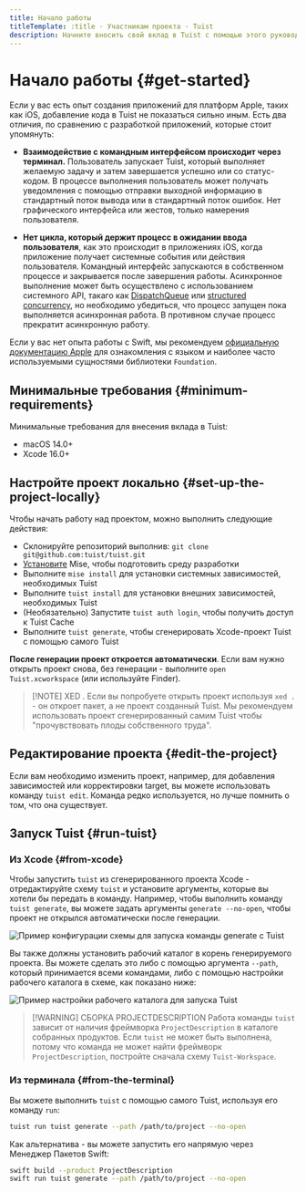 ```yaml
---
title: Начало работы
titleTemplate: :title · Участникам проекта · Tuist
description: Начните вносить свой вклад в Tuist c помощью этого руководства.
---
```


# Начало работы {#get-started}

Если у вас есть опыт создания приложений для платформ Apple, таких как iOS, добавление кода в Tuist не показаться сильно иным. Есть два отличия, по сравнению с разработкой приложений, которые стоит упомянуть:

- **Взаимодействие с командным интерфейсом происходит через терминал.** Пользователь запускает Tuist, который выполняет желаемую задачу и затем завершается успешно или со статус-кодом. В процессе выполнения пользователь может получать уведомления с помощью отправки выходной информацию в стандартный поток вывода или в стандартный поток ошибок. Нет графического интерфейса или жестов, только намерения пользователя.

- **Нет цикла, который держит процесс в ожидании ввода пользователя**, как это происходит в приложениях iOS, когда приложение получает системные события или действия пользователя. Командный интерфейс запускаются в собственном процессе и закрывается после завершения работы. Асинхронное выполнение может быть осуществлено с использованием системного API, такаго как [DispatchQueue](https://developer.apple.com/documentation/dispatch/dispatchqueue) или [structured concurrency](https://developer.apple.com/tutorials/app-dev-training/managing-structured-concurrency), но необходимо убедиться, что процесс запущен пока выполняется асинхронная работа. В противном случае процесс прекратит асинхронную работу.

Если у вас нет опыта работы с Swift, мы рекомендуем [официальную документацию Apple](https://docs.swift.org/swift-book/) для ознакомления с языком и наиболее часто используемыми сущностями библиотеки `Foundation`.

## Минимальные требования {#minimum-requirements}

Минимальные требования для внесения вклада в Tuist:

- macOS 14.0+
- Xcode 16.0+

## Настройте проект локально {#set-up-the-project-locally}

Чтобы начать работу над проектом, можно выполнить следующие действия:

- Склонируйте репозиторий выполнив: `git clone git@github.com:tuist/tuist.git`
- [Установите](https://mise.jdx.dev/getting-started.html) Mise, чтобы подготовить среду разработки
- Выполните `mise install` для установки системных зависимостей, необходимых Tuist
- Выполните `tuist install` для установки внешних зависимостей, необходимых Tuist
- (Необязательно) Запустите `tuist auth login`, чтобы получить доступ к <LocalizedLink href="/guides/develop/build/cache">Tuist Cache</LocalizedLink>
- Выполните `tuist generate`, чтобы сгенерировать Xcode-проект Tuist с помощью самого Tuist

**После генерации проект откроется автоматически**. Если вам нужно открыть проект снова, без генерации - выполните `open Tuist.xcworkspace` (или используйте Finder).

> [!NOTE] XED .
> Если вы попробуете открыть проект используя `xed .` - он откроет пакет, а не проект созданный Tuist. Мы рекомендуем использовать проект сгенерированный самим Tuist чтобы "прочувствовать плоды собственного труда".

## Редактирование проекта {#edit-the-project}

Если вам необходимо изменить проект, например, для добавления зависимостей или корректировки target, вы можете использовать команду <LocalizedLink href="/guides/develop/projects/editing">`tuist edit`</LocalizedLink>. Команда редко используется, но лучше помнить о том, что она существует.

## Запуск Tuist {#run-tuist}

### Из Xcode {#from-xcode}

Чтобы запустить `tuist` из сгенерированного проекта Xcode - отредактируйте схему `tuist` и установите аргументы, которые вы хотели бы передать в команду. Например, чтобы выполнить команду `tuist generate`, вы можете задать аргументы `generate --no-open`, чтобы проект не открылся автоматически после генерации.

![Пример конфигурации схемы для запуска команды generate с Tuist](/images/contributors/scheme-arguments.png)

Вы также должны установить рабочий каталог в корень генерируемого проекта. Вы можете сделать это либо с помощью аргумента `--path`, который принимается всеми командами, либо с помощью настройки рабочего каталога в схеме, как показано ниже:

![Пример настройки рабочего каталога для запуска Tuist](/images/contributors/scheme-working-directory.png)

> [!WARNING] СБОРКА PROJECTDESCRIPTION
> Работа команды `tuist` зависит от наличия фреймворка `ProjectDescription` в каталоге собранных продуктов. Если `tuist` не может быть выполнена, потому что команда не может найти фреймворк `ProjectDescription`, постройте сначала схему `Tuist-Workspace`.

### Из терминала {#from-the-terminal}

Вы можете выполнить `tuist` с помощью самого Tuist, используя его команду `run`:

```bash
tuist run tuist generate --path /path/to/project --no-open
```

Как альтернатива - вы можете запустить его напрямую через Менеджер Пакетов Swift:

```bash
swift build --product ProjectDescription
swift run tuist generate --path /path/to/project --no-open
```
